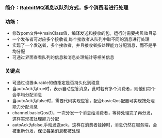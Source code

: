 ### 简介：RabbitMQ消息以队列方式，多个消费者进行处理
### 功能：
- 修改pom文件中mainClass值，编译发送和接收的包，运行时需要拷贝lib目录
- 一个发布者可对应多个接收者,每个接收者从队列中取不同的消息进行处理
- 实现了一个发送者，多个接收者，并且接收者按处理能力分配消息，而不是平均分配
- 可通过界面查看队列的信息和消息处理统计等相关信息

### 关键点
- 可通过设置durable的值指定是否持久化到磁盘
- 当autoAck为true时，表示自动应答消息，此时若有多个消费者，则他们每个会平均分配消息
- 当autoAck为false时，需要代码实现应答，配合basicQos配置可实现按处理能力分配消息
- channel.basicQos(1)，一次分发一个消息给消费者，等待处理完了再分发，这样实现按处理能力分配        
- autoAck为false,手动发送ack，这样在消费者挂掉时，消息仍然在服务端，会被重新分发，保证每条消息都被处理

